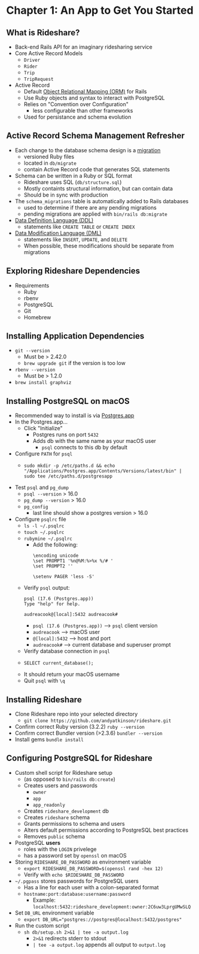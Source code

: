 # Chapter 1: An App to Get You Started

## What is Rideshare?

* Back-end Rails API for an imaginary ridesharing service
* Core Active Record Models
  * `Driver`
  * `Rider`
  * `Trip`
  * `TripRequest`
* Active Record
  * Default [Object Relational Mapping (ORM)](../GLOSSARY.md#object-relational-mapping-orm) for Rails
  * Use Ruby objects and syntax to interact with PostgreSQL
  * Relies on "Convention over Configuration"
    * less configurable than other frameworks
  * Used for persistance and schema evolution

## Active Record Schema Management Refresher

* Each change to the database schema design is a [migration](../GLOSSARY.md#migration)
  * versioned Ruby files
  * located in `db/migrate`
  * contain Active Record code that generates SQL statements
* Schema can be written in a Ruby or SQL format
  * Rideshare uses SQL (`db/structure.sql`)
  * Mostly containts structural information, but can contain data
  * Should be in sync with production
* The `schema_migrations` table is automatically added to Rails databases
  * used to determine if there are any pending migrations
  * pending migrations are applied with `bin/rails db:migrate`
* [Data Definition Language (DDL)](../GLOSSARY.md#data-definition-language-ddl)
  * statements like `CREATE TABLE` or `CREATE INDEX`
* [Data Modification Language (DML)](../GLOSSARY.md#data-manipulation-language-dml)
  * statements like `INSERT`, `UPDATE`, and `DELETE`
  * When possible, these modifications should be separate from migrations

## Exploring Rideshare Dependencies

* Requirements
  * Ruby
  * rbenv
  * PostgreSQL
  * Git
  * Homebrew

## Installing Application Dependencies

* `git --version`
  * Must be > 2.42.0
  * `brew upgrade git` if the version is too low
* `rbenv --version`
  * Must be > 1.2.0
* `brew install graphviz`

## Installing PostgreSQL on macOS

* Recommended way to install is via [Postgres.app](https://postgresapp.com)
* In the Postgres.app...
  * Click "Initialize"
    * Postgres runs on port `5432`
    * Adds db with the same name as your macOS user
      * `psql` connects to this db by default
* Configure `PATH` for `psql`
  * ```shell
    sudo mkdir -p /etc/paths.d && echo "/Applications/Postgres.app/Contents/Versions/latest/bin" | sudo tee /etc/paths.d/postgresapp
    ```
* Test `psql` and `pg_dump`
  * `psql --version` > 16.0
  * `pg_dump --version` > 16.0
  * `pg_config`
    * last line should show a postgres version > 16.0
* Configure `psqlrc` file
  * `ls -l ~/.psqlrc`
  * `touch ~/.psqlrc`
  * `rubymine ~/.psqlrc`
    * Add the following:
      ```shell
      \encoding unicode
      \set PROMPT1 '%n@%M:%>%x %/# '
      \set PROMPT2 ''

      \setenv PAGER 'less -S'
      ```
  * Verify `psql` output:
    ```shell
    psql (17.6 (Postgres.app))
    Type "help" for help.

    audreacook@[local]:5432 audreacook#
    ```
    * `psql (17.6 (Postgres.app))` --> `psql` client version
    * `audreacook` --> macOS user
    * `@[local]:5432` --> host and port
    * `audreacook#` --> current database and superuser prompt
  * Verify database connection in `psql`
  * ```shell
    SELECT current_database();
    ```
  * It should return your macOS username
  * Quit `psql` with `\q`

## Installing Rideshare

* Clone Rideshare repo into your selected directory
  * `git clone https://github.com/andyatkinson/rideshare.git`
* Confirm correct Ruby version (3.2.2) `ruby --version`
* Confirm correct Bundler version (>2.3.6) `bundler --version`
* Install gems `bundle install`

## Configuring PostgreSQL for Rideshare

* Custom shell script for Rideshare setup
  * (as opposed to `bin/rails db:create`)
  * Creates users and passwords
    * `owner`
    * `app`
    * `app_readonly`
  * Creates `rideshare_development` db
  * Creates `rideshare` schema
  * Grants permissions to schema and users
  * Alters default permissions according to PostgreSQL best practices
  * Removes `public` schema
* PostgreSQL **users**
  * roles with the `LOGIN` privelege
  * has a password set by `openssl` on macOS
* Storing `RIDESHARE_DB_PASSWORD` as environment variable
  * `export RIDESHARE_DB_PASSWORD=$(openssl rand -hex 12)`
  * Verify with `echo $RIDESHARE_DB_PASSWORD`
* `~/.pgpass` stores passwords for PostgreSQL users
  * Has a line for each user with a colon-separated format
  * `hostname:port:database:username:password`
    * Example: `localhost:5432:rideshare_development:owner:2C6uw3LprgUMwSLQ`
* Set `DB_URL` environment variable
  * `export DB_URL="postgres://postgres@localhost:5432/postgres"`
* Run the custom script
  * `sh db/setup.sh 2>&1 | tee -a output.log`
    * `2>&1` redirects stderr to stdout
    * `| tee -a output.log` appends all output to `output.log`
